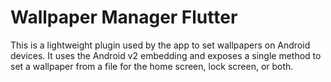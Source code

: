 # Wallpaper Manager Flutter

This is a lightweight plugin used by the app to set wallpapers on Android devices.
It uses the Android v2 embedding and exposes a single method to set a wallpaper
from a file for the home screen, lock screen, or both.
